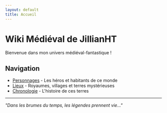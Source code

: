 ```yaml
---
layout: default
title: Accueil
---
```


# Wiki Médiéval de JillianHT

Bienvenue dans mon univers médiéval-fantastique !

## Navigation

- [Personnages](personnages.md) - Les héros et habitants de ce monde
- [Lieux](lieux.md) - Royaumes, villages et terres mystérieuses  
- [Chronologie](chronologie.md) - L'histoire de ces terres

---

*"Dans les brumes du temps, les légendes prennent vie..."*
